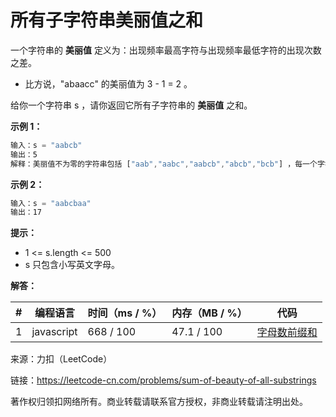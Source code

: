 # 所有子字符串美丽值之和

一个字符串的 **美丽值** 定义为：出现频率最高字符与出现频率最低字符的出现次数之差。

- 比方说，"abaacc" 的美丽值为 3 - 1 = 2 。

给你一个字符串 s ，请你返回它所有子字符串的 **美丽值** 之和。

**示例 1：**

``` javascript
输入：s = "aabcb"
输出：5
解释：美丽值不为零的字符串包括 ["aab","aabc","aabcb","abcb","bcb"] ，每一个字符串的美丽值都为 1 。
```

**示例 2：**

``` javascript
输入：s = "aabcbaa"
输出：17
```

**提示：**

- 1 <= s.length <= 500
- s 只包含小写英文字母。

**解答：**

**#**|**编程语言**|**时间（ms / %）**|**内存（MB / %）**|**代码**
--|--|--|--|--
1|javascript|668 / 100|47.1 / 100|[字母数前缀和](./javascript/ac_v1.js)

来源：力扣（LeetCode）

链接：https://leetcode-cn.com/problems/sum-of-beauty-of-all-substrings

著作权归领扣网络所有。商业转载请联系官方授权，非商业转载请注明出处。
